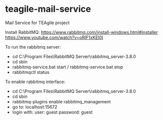 # teagile-mail-service
Mail Service for TEAgile project

Install RabbitMQ: https://www.rabbitmq.com/install-windows.html#installer
				  https://www.youtube.com/watch?v=oRIF1xKEI0I
				  
To run the rabbitmq server: 

- cd C:\Program Files\RabbitMQ Server\rabbitmq_server-3.8.0
- cd sbin
- rabbitmq-service.bat start / rabbitmq-service.bat stop
- rabbitmqctl status

To enable rabbitmq interface:

- cd C:\Program Files\RabbitMQ Server\rabbitmq_server-3.8.0
- cd sbin 
- rabbitmq-plugins enable rabbitmq_management
- go to: localhost:15672
- login with: 
	user: guest
	password: guest